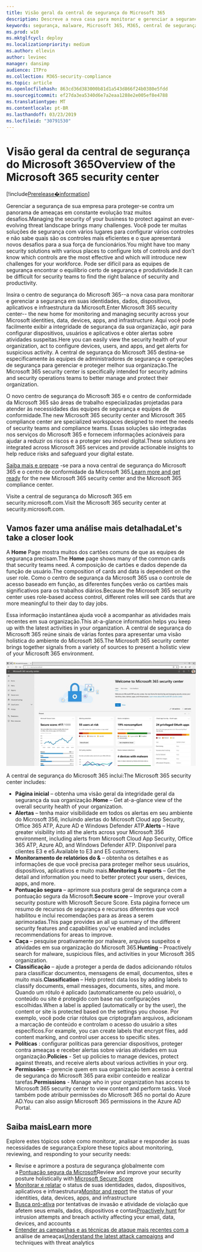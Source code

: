 ```yaml
---
title: Visão geral da central de segurança do Microsoft 365
description: Descreve a nova casa para monitorar e gerenciar a segurança em suas identidades, dados, dispositivos e aplicativos da Microsoft.
keywords: segurança, malware, Microsoft 365, M365, central de segurança, monitor, relatório, identidades, dados, dispositivos, aplicativos
ms.prod: w10
ms.mktglfcycl: deploy
ms.localizationpriority: medium
ms.author: ellevin
author: levinec
manager: dansimp
audience: ITPro
ms.collection: M365-security-compliance
ms.topic: article
ms.openlocfilehash: 863cd36d383000b81d1a543d866f24b0380e5fdd
ms.sourcegitcommit: ef27da3ea5340d6e7a2eaa1288e2e005ef8e4788
ms.translationtype: MT
ms.contentlocale: pt-BR
ms.lasthandoff: 03/23/2019
ms.locfileid: "30791530"
---
```

# <a name="overview-of-the-microsoft-365-security-center"></a><span data-ttu-id="57117-104">Visão geral da central de segurança do Microsoft 365</span><span class="sxs-lookup"><span data-stu-id="57117-104">Overview of the Microsoft 365 security center</span></span>

[!include[Prerelease�information](prerelease.md)]

<span data-ttu-id="57117-105">Gerenciar a segurança de sua empresa para proteger-se contra um panorama de ameaças em constante evolução traz muitos desafios.</span><span class="sxs-lookup"><span data-stu-id="57117-105">Managing the security of your business to protect against an ever-evolving threat landscape brings many challenges.</span></span> <span data-ttu-id="57117-106">Você pode ter muitas soluções de segurança com vários lugares para configurar vários controles e não sabe quais são os controles mais eficientes e o que apresentará novos desafios para a sua força de funcionários.</span><span class="sxs-lookup"><span data-stu-id="57117-106">You might have too many security solutions with various places to configure lots of controls and don’t know which controls are the most effective and which will introduce new challenges for your workforce.</span></span> <span data-ttu-id="57117-107">Pode ser difícil para as equipes de segurança encontrar o equilíbrio certo de segurança e produtividade.</span><span class="sxs-lookup"><span data-stu-id="57117-107">It can be difficult for security teams to find the right balance of security and productivity.</span></span>

<span data-ttu-id="57117-108">Insira o centro de segurança do Microsoft 365--a nova casa para monitorar e gerenciar a segurança em suas identidades, dados, dispositivos, aplicativos e infraestrutura da Microsoft.</span><span class="sxs-lookup"><span data-stu-id="57117-108">Enter Microsoft 365 security center-- the new home for monitoring and managing security across your Microsoft identities, data, devices, apps, and infrastructure.</span></span> <span data-ttu-id="57117-109">Aqui você pode facilmente exibir a integridade de segurança da sua organização, agir para configurar dispositivos, usuários e aplicativos e obter alertas sobre atividades suspeitas.</span><span class="sxs-lookup"><span data-stu-id="57117-109">Here you can easily view the security health of your organization, act to configure devices, users, and apps, and get alerts for suspicious activity.</span></span> <span data-ttu-id="57117-110">A central de segurança do Microsoft 365 destina-se especificamente às equipes de administradores de segurança e operações de segurança para gerenciar e proteger melhor sua organização.</span><span class="sxs-lookup"><span data-stu-id="57117-110">The Microsoft 365 security center is specifically intended for security admins and security operations teams to better manage and protect their organization.</span></span>

<span data-ttu-id="57117-111">O novo centro de segurança do Microsoft 365 e o centro de conformidade da Microsoft 365 são áreas de trabalho especializadas projetadas para atender às necessidades das equipes de segurança e equipes de conformidade.</span><span class="sxs-lookup"><span data-stu-id="57117-111">The new Microsoft 365 security center and Microsoft 365 compliance center are specialized workspaces designed to meet the needs of security teams and compliance teams.</span></span> <span data-ttu-id="57117-112">Essas soluções são integradas nos serviços do Microsoft 365 e fornecem informações acionáveis para ajudar a reduzir os riscos e a proteger seu imóvel digital.</span><span class="sxs-lookup"><span data-stu-id="57117-112">These solutions are integrated across Microsoft 365 services and provide actionable insights to help reduce risks and safeguard your digital estate.</span></span>

<span data-ttu-id="57117-113">[Saiba mais e prepare](https://docs.microsoft.com/en-us/office365/securitycompliance/microsoft-security-and-compliance) -se para a nova central de segurança do Microsoft 365 e o centro de conformidade da Microsoft 365.</span><span class="sxs-lookup"><span data-stu-id="57117-113">[Learn more and get ready](https://docs.microsoft.com/en-us/office365/securitycompliance/microsoft-security-and-compliance) for the new Microsoft 365 security center and the Microsoft 365 compliance center.</span></span>

<span data-ttu-id="57117-114">Visite a central de segurança do Microsoft 365 em security.microsoft.com.</span><span class="sxs-lookup"><span data-stu-id="57117-114">Visit the Microsoft 365 security center at security.microsoft.com.</span></span>  

## <a name="lets-take-a-closer-look"></a><span data-ttu-id="57117-115">Vamos fazer uma análise mais detalhada</span><span class="sxs-lookup"><span data-stu-id="57117-115">Let's take a closer look</span></span>

<span data-ttu-id="57117-116">A **Home** Page mostra muitos dos cartões comuns de que as equipes de segurança precisam.</span><span class="sxs-lookup"><span data-stu-id="57117-116">The **Home** page shows many of the common cards that security teams need.</span></span> <span data-ttu-id="57117-117">A composição de cartões e dados depende da função de usuário.</span><span class="sxs-lookup"><span data-stu-id="57117-117">The composition of cards and data is dependent on the user role.</span></span> <span data-ttu-id="57117-118">Como o centro de segurança da Microsoft 365 usa o controle de acesso baseado em função, as diferentes funções verão os cartões mais significativos para os trabalhos diários.</span><span class="sxs-lookup"><span data-stu-id="57117-118">Because the Microsoft 365 security center uses role-based access control, different roles will see cards that are more meaningful to their day to day jobs.</span></span>  

<span data-ttu-id="57117-119">Essa informação instantânea ajuda você a acompanhar as atividades mais recentes em sua organização.</span><span class="sxs-lookup"><span data-stu-id="57117-119">This at-a-glance information helps you keep up with the latest activities in your organization.</span></span> <span data-ttu-id="57117-120">A central de segurança do Microsoft 365 reúne sinais de várias fontes para apresentar uma visão holística do ambiente do Microsoft 365.</span><span class="sxs-lookup"><span data-stu-id="57117-120">The Microsoft 365 security center brings together signals from a variety of sources to present a holistic view of your Microsoft 365 environment.</span></span>

![Home Page de segurança do Microsoft 365](./media/security-docs/home.jpg)

<span data-ttu-id="57117-122">A central de segurança do Microsoft 365 inclui:</span><span class="sxs-lookup"><span data-stu-id="57117-122">The Microsoft 365 security center includes:</span></span>

* <span data-ttu-id="57117-123">**Página inicial** – obtenha uma visão geral da integridade geral da segurança da sua organização.</span><span class="sxs-lookup"><span data-stu-id="57117-123">**Home** – Get at-a-glance view of the overall security health of your organization.</span></span>
* <span data-ttu-id="57117-124">**Alertas** – tenha maior visibilidade em todos os alertas em seu ambiente do Microsoft 356, incluindo alertas do Microsoft Cloud app Security, Office 365 ATP, Azure AD e Windows Defender ATP.</span><span class="sxs-lookup"><span data-stu-id="57117-124">**Alerts** – Have greater visibility into all the alerts across your Microsoft 356 environment, including alerts from Microsoft Cloud App Security, Office 365 ATP, Azure AD, and Windows Defender ATP.</span></span> <span data-ttu-id="57117-125">Disponível para clientes E3 e e5.</span><span class="sxs-lookup"><span data-stu-id="57117-125">Available to E3 and E5 customers.</span></span>  
* <span data-ttu-id="57117-126">**Monitoramento de relatórios do &** – obtenha os detalhes e as informações de que você precisa para proteger melhor seus usuários, dispositivos, aplicativos e muito mais.</span><span class="sxs-lookup"><span data-stu-id="57117-126">**Monitoring & reports** – Get the detail and information you need to better protect your users, devices, apps, and more.</span></span> 
* <span data-ttu-id="57117-127">**Pontuação segura** – aprimore sua postura geral de segurança com a pontuação segura da Microsoft.</span><span class="sxs-lookup"><span data-stu-id="57117-127">**Secure score** – Improve your overall security posture with Microsoft Secure Score.</span></span> <span data-ttu-id="57117-128">Esta página fornece um resumo de recursos de segurança e recursos diferentes que você habilitou e inclui recomendações para as áreas a serem aprimoradas.</span><span class="sxs-lookup"><span data-stu-id="57117-128">This page provides an all up summary of the different security features and capabilities you’ve enabled and includes recommendations for areas to improve.</span></span>
* <span data-ttu-id="57117-129">**Caça** – pesquise proativamente por malware, arquivos suspeitos e atividades em sua organização do Microsoft 365.</span><span class="sxs-lookup"><span data-stu-id="57117-129">**Hunting** – Proactively search for malware, suspicious files, and activities in your Microsoft 365 organization.</span></span>
* <span data-ttu-id="57117-130">**Classificação** – ajude a proteger a perda de dados adicionando rótulos para classificar documentos, mensagens de email, documentos, sites e muito mais.</span><span class="sxs-lookup"><span data-stu-id="57117-130">**Classification** – Help protect data loss by adding labels to classify documents, email messages, documents, sites, and more.</span></span> <span data-ttu-id="57117-131">Quando um rótulo é aplicado (automaticamente ou pelo usuário), o conteúdo ou site é protegido com base nas configurações escolhidas.</span><span class="sxs-lookup"><span data-stu-id="57117-131">When a label is applied (automatically or by the user), the content or site is protected based on the settings you choose.</span></span> <span data-ttu-id="57117-132">Por exemplo, você pode criar rótulos que criptografam arquivos, adicionam a marcação de conteúdo e controlam o acesso do usuário a sites específicos.</span><span class="sxs-lookup"><span data-stu-id="57117-132">For example, you can create labels that encrypt files, add content marking, and control user access to specific sites.</span></span>
* <span data-ttu-id="57117-133">**Políticas** : configurar políticas para gerenciar dispositivos, proteger contra ameaças e receber alertas sobre várias atividades em sua organização.</span><span class="sxs-lookup"><span data-stu-id="57117-133">**Policies** - Set up policies to manage devices, protect against threats, and receive alerts about various activities in your org.</span></span>
* <span data-ttu-id="57117-134">**Permissões** – gerencie quem em sua organização tem acesso à central de segurança do Microsoft 365 para exibir conteúdo e realizar tarefas.</span><span class="sxs-lookup"><span data-stu-id="57117-134">**Permissions** - Manage who in your organization has access to Microsoft 365 security center to view content and perform tasks.</span></span> <span data-ttu-id="57117-135">Você também pode atribuir permissões do Microsoft 365 no portal do Azure AD.</span><span class="sxs-lookup"><span data-stu-id="57117-135">You can also assign Microsoft 365 permissions in the Azure AD Portal.</span></span>

## <a name="learn-more"></a><span data-ttu-id="57117-136">Saiba mais</span><span class="sxs-lookup"><span data-stu-id="57117-136">Learn more</span></span>

<span data-ttu-id="57117-137">Explore estes tópicos sobre como monitorar, analisar e responder às suas necessidades de segurança:</span><span class="sxs-lookup"><span data-stu-id="57117-137">Explore these topics about monitoring, reviewing, and responding to your security needs:</span></span>

* <span data-ttu-id="57117-138">Revise e aprimore a postura de segurança globalmente com a [Pontuação segura da Microsoft](microsoft-secure-score.md)</span><span class="sxs-lookup"><span data-stu-id="57117-138">Review and improve your security posture holistically with [Microsoft Secure Score](microsoft-secure-score.md)</span></span>
* <span data-ttu-id="57117-139">[Monitorar e relatar](monitoring-and-reporting.md) o status de suas identidades, dados, dispositivos, aplicativos e infraestrutura</span><span class="sxs-lookup"><span data-stu-id="57117-139">[Monitor and report](monitoring-and-reporting.md) the status of your identities, data, devices, apps, and infrastructure</span></span>
* <span data-ttu-id="57117-140">[Busca pró-ativa](hunting.md) por tentativas de invasão e atividade de violação que afetem seus emails, dados, dispositivos e contas</span><span class="sxs-lookup"><span data-stu-id="57117-140">[Proactively hunt](hunting.md) for intrusion attempts and breach activity affecting your email, data, devices, and accounts</span></span>
* <span data-ttu-id="57117-141">[Entender as campanhas e as técnicas de ataque mais recentes com a](latest-attack-campaigns.md) análise de ameaças</span><span class="sxs-lookup"><span data-stu-id="57117-141">[Understand the latest attack campaigns](latest-attack-campaigns.md) and techniques with threat analytics</span></span>
